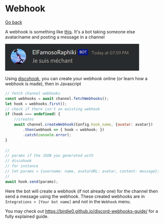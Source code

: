 # Webhook

[Go back](..)

A webhook is something like [this](https://discohook.org/?data=eyJtZXNzYWdlcyI6W3siZGF0YSI6eyJjb250ZW50IjoiSmUgc3VpcyBtw6ljaGFudCIsImVtYmVkcyI6bnVsbCwidXNlcm5hbWUiOiJFbEZhbW9zb1JhcGhpa2kiLCJhdmF0YXJfdXJsIjoiaHR0cHM6Ly9jZG4uZGlzY29yZGFwcC5jb20vYXZhdGFycy8yODEzMzUyNDA2MTY1NzQ5NzcvODU0MDczYmY1NjNlYjk5YzEwZTFhNTY5ZGI5ZmE5Y2Iud2VicD9zaXplPTI1NiJ9fV19).
It's a bot taking someone else avatar/name and
posting a message in a channel

![](webhook.png)

Using [discohook](https://discohook.org), you can
create your webhook online (or learn how a webhook
is made), then in Javascript

```js
// fetch channel webhooks
const webhooks = await channel.fetchWebhooks();
let hook = webhooks.first();
// check if there isn't an existing webhook
if (hook === undefined) {
    //creates
    await channel.createWebhook(Config.hook_name, {avatar: avatar})
        .then(webhook => { hook = webhook; })
        .catch(console.error);
}

// 
// params if the JSON you generated with
// discohook
// for instance
// let params = {username: name, avatarURL: avatar, content: message};
//
await hook.send(params);
```

Here the bot will create a webhook (if not
already one) for the channel then send a message using the webhook.
These created webhooks are in ``Integrations > [Your bot name]``
and not in the ``Webhook`` menu.

You may check out
<https://birdie0.github.io/discord-webhooks-guide/>
for a fully explained guide.